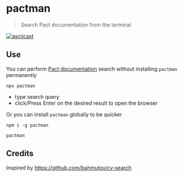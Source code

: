 # pactman
> Search Pact documentation from the terminal

[![asciicast](https://asciinema.org/a/490546.svg?autoplay=1)](https://asciinema.org/a/490546)

## Use

You can perform [Pact documentation](https://docs.pact.io) search without installing `pactman` permanently

```shell
npx pactman
```
  - type search query
  - click/Press Enter on the desired result to open the browser

Or you can install `pactman` globally to be quicker

```shell
npm i -g pactman
```

```shell
pactman
```

[ci image]: https://github.com/you54f/scratchpad/workflows/ci/badge.svg?branch=main
[ci url]: https://github.com/you54f/scratchpad/actions

## Credits

Inspired by https://github.com/bahmutov/cy-search
